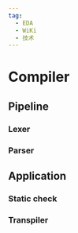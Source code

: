 ```yaml
---
tag:
  - EDA
  - WiKi
  - 技术
---
```


# Compiler

## Pipeline

### Lexer

### Parser

## Application

### Static check

### Transpiler
